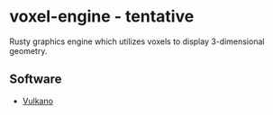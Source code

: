 # voxel-engine - tentative
Rusty graphics engine which utilizes voxels to display 3-dimensional geometry.

## Software
- [Vulkano](https://crates.io/crates/vulkano)

